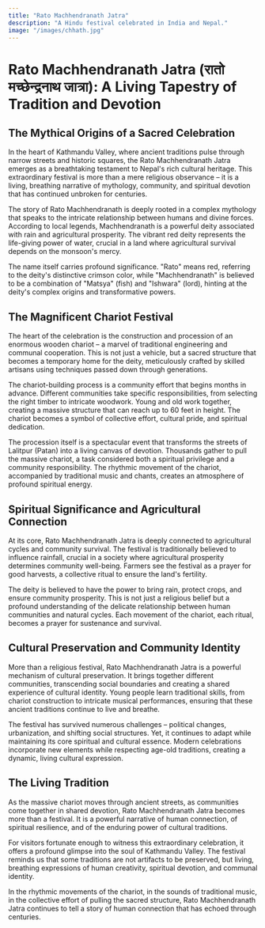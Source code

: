 ```yaml
---
title: "Rato Machhendranath Jatra"
description: "A Hindu festival celebrated in India and Nepal."
image: "/images/chhath.jpg"
---
```


# Rato Machhendranath Jatra (रातो मच्छेन्द्रनाथ जात्रा): A Living Tapestry of Tradition and Devotion

## The Mythical Origins of a Sacred Celebration

In the heart of Kathmandu Valley, where ancient traditions pulse through narrow streets and historic squares, the Rato Machhendranath Jatra emerges as a breathtaking testament to Nepal's rich cultural heritage. This extraordinary festival is more than a mere religious observance – it is a living, breathing narrative of mythology, community, and spiritual devotion that has continued unbroken for centuries.

The story of Rato Machhendranath is deeply rooted in a complex mythology that speaks to the intricate relationship between humans and divine forces. According to local legends, Machhendranath is a powerful deity associated with rain and agricultural prosperity. The vibrant red deity represents the life-giving power of water, crucial in a land where agricultural survival depends on the monsoon's mercy.

The name itself carries profound significance. "Rato" means red, referring to the deity's distinctive crimson color, while "Machhendranath" is believed to be a combination of "Matsya" (fish) and "Ishwara" (lord), hinting at the deity's complex origins and transformative powers.

## The Magnificent Chariot Festival

The heart of the celebration is the construction and procession of an enormous wooden chariot – a marvel of traditional engineering and communal cooperation. This is not just a vehicle, but a sacred structure that becomes a temporary home for the deity, meticulously crafted by skilled artisans using techniques passed down through generations.

The chariot-building process is a community effort that begins months in advance. Different communities take specific responsibilities, from selecting the right timber to intricate woodwork. Young and old work together, creating a massive structure that can reach up to 60 feet in height. The chariot becomes a symbol of collective effort, cultural pride, and spiritual dedication.

The procession itself is a spectacular event that transforms the streets of Lalitpur (Patan) into a living canvas of devotion. Thousands gather to pull the massive chariot, a task considered both a spiritual privilege and a community responsibility. The rhythmic movement of the chariot, accompanied by traditional music and chants, creates an atmosphere of profound spiritual energy.

## Spiritual Significance and Agricultural Connection

At its core, Rato Machhendranath Jatra is deeply connected to agricultural cycles and community survival. The festival is traditionally believed to influence rainfall, crucial in a society where agricultural prosperity determines community well-being. Farmers see the festival as a prayer for good harvests, a collective ritual to ensure the land's fertility.

The deity is believed to have the power to bring rain, protect crops, and ensure community prosperity. This is not just a religious belief but a profound understanding of the delicate relationship between human communities and natural cycles. Each movement of the chariot, each ritual, becomes a prayer for sustenance and survival.

## Cultural Preservation and Community Identity

More than a religious festival, Rato Machhendranath Jatra is a powerful mechanism of cultural preservation. It brings together different communities, transcending social boundaries and creating a shared experience of cultural identity. Young people learn traditional skills, from chariot construction to intricate musical performances, ensuring that these ancient traditions continue to live and breathe.

The festival has survived numerous challenges – political changes, urbanization, and shifting social structures. Yet, it continues to adapt while maintaining its core spiritual and cultural essence. Modern celebrations incorporate new elements while respecting age-old traditions, creating a dynamic, living cultural expression.

## The Living Tradition

As the massive chariot moves through ancient streets, as communities come together in shared devotion, Rato Machhendranath Jatra becomes more than a festival. It is a powerful narrative of human connection, of spiritual resilience, and of the enduring power of cultural traditions.

For visitors fortunate enough to witness this extraordinary celebration, it offers a profound glimpse into the soul of Kathmandu Valley. The festival reminds us that some traditions are not artifacts to be preserved, but living, breathing expressions of human creativity, spiritual devotion, and communal identity.

In the rhythmic movements of the chariot, in the sounds of traditional music, in the collective effort of pulling the sacred structure, Rato Machhendranath Jatra continues to tell a story of human connection that has echoed through centuries.